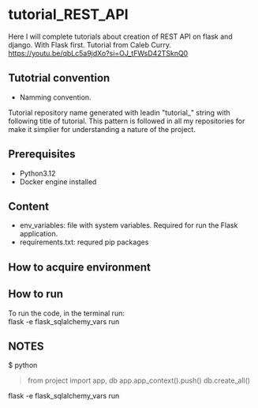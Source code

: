# tutorial_REST_API

Here I will complete tutorials about creation of REST API on flask and django.
With Flask first.
Tutorial from Caleb Curry. https://youtu.be/qbLc5a9jdXo?si=OJ_tFWsD42TSknQ0

## Tutotrial convention

- Namming convention.

Tutorial repository name generated with leadin "tutorial_" string with following title of tutorial. This pattern is followed in all my repositories for make it simplier for understanding a nature of the project.

## Prerequisites

- Python3.12
- Docker engine installed

## Content

- env_variables: file with system variables. Required for run the Flask application.
- requirements.txt:  requred pip packages

## How to acquire environment

## How to run

To run the code, in the terminal run:  
flask -e flask_sqlalchemy_vars run

## NOTES

$ python
> from project import app, db
> app.app_context().push()
> db.create_all()

flask -e flask_sqlalchemy_vars run

